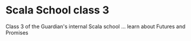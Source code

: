 Scala School class 3
====================

Class 3 of the Guardian's internal Scala school ... learn about Futures and Promises
